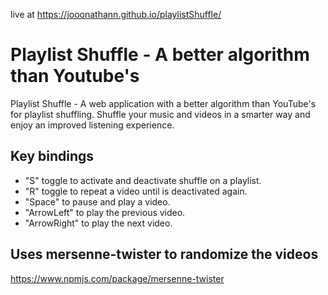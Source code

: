 live at https://jooonathann.github.io/playlistShuffle/
# Playlist Shuffle - A better algorithm than Youtube's

Playlist Shuffle - A web application with a better algorithm than YouTube's for playlist shuffling. Shuffle your music and videos in a smarter way and enjoy an improved listening experience.


## Key bindings

- "S" toggle to activate and deactivate shuffle on a playlist.
- "R" toggle to repeat a video until is deactivated again.
- "Space" to pause and play a video.
- "ArrowLeft" to play the previous video.
- "ArrowRight" to play the next video.

## Uses mersenne-twister to randomize the videos
https://www.npmjs.com/package/mersenne-twister